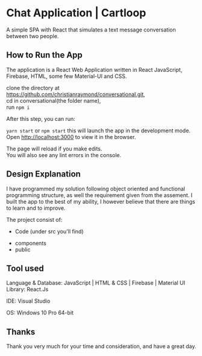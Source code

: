 # Chat Application | Cartloop
A simple SPA with React that simulates a text message conversation between two people.

## How to Run the App

The application is a React Web Application written in React JavaScript, Firebase, HTML, some few Material-UI and CSS.

clone the directory at https://github.com/christianraymond/conversational.git, <br/>
cd in conversational(the folder name), <br/>
run ```npm i``` <br/>

After this step, you can run:

 ```yarn start``` or ```npm start``` this will launch the app in the development mode.\
Open [http://localhost:3000](http://localhost:3000) to view it in the browser.

The page will reload if you make edits.\
You will also see any lint errors in the console.

## Design Explanation
I have programmed my solution following object oriented and functional programming structure, as well the requirement given from the assement.
I built the app to the best of my ability, I however believe that there are things to learn and to improve.


The project consist of:

* Code (under src you'll find)
 
 - components
 - public
## Tool used

Language & Database: JavaScript | HTML & CSS | Firebase | Material UI
Library: React.Js

IDE: Visual Studio

OS: Windows 10 Pro 64-bit

## Thanks
Thank you very much for your time and consideration, and have a great day.







